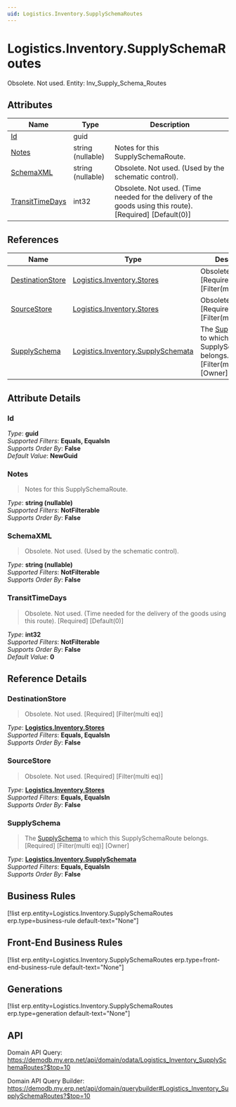 ```yaml
---
uid: Logistics.Inventory.SupplySchemaRoutes
---
```

# Logistics.Inventory.SupplySchemaRoutes

Obsolete. Not used. Entity: Inv_Supply_Schema_Routes

## Attributes

| Name | Type | Description |
| ---- | ---- | --- |
| [Id](Logistics.Inventory.SupplySchemaRoutes.md#Id) | guid |  
| [Notes](Logistics.Inventory.SupplySchemaRoutes.md#Notes) | string (nullable) | Notes for this SupplySchemaRoute. 
| [SchemaXML](Logistics.Inventory.SupplySchemaRoutes.md#SchemaXML) | string (nullable) | Obsolete. Not used. (Used by the schematic control). 
| [TransitTimeDays](Logistics.Inventory.SupplySchemaRoutes.md#TransitTimeDays) | int32 | Obsolete. Not used. (Time needed for the delivery of the goods using this route). [Required] [Default(0)] 

## References

| Name | Type | Description |
| ---- | ---- | --- |
| [DestinationStore](Logistics.Inventory.SupplySchemaRoutes.md#DestinationStore) | [Logistics.Inventory.Stores](Logistics.Inventory.Stores.md) | Obsolete. Not used. [Required] [Filter(multi eq)] |
| [SourceStore](Logistics.Inventory.SupplySchemaRoutes.md#SourceStore) | [Logistics.Inventory.Stores](Logistics.Inventory.Stores.md) | Obsolete. Not used. [Required] [Filter(multi eq)] |
| [SupplySchema](Logistics.Inventory.SupplySchemaRoutes.md#SupplySchema) | [Logistics.Inventory.SupplySchemata](Logistics.Inventory.SupplySchemata.md) | The [SupplySchema](Logistics.Inventory.SupplySchemaRoutes.md#SupplySchema) to which this SupplySchemaRoute belongs. [Required] [Filter(multi eq)] [Owner] |


## Attribute Details

### Id

_Type_: **guid**  
_Supported Filters_: **Equals, EqualsIn**  
_Supports Order By_: **False**  
_Default Value_: **NewGuid**  

### Notes

> Notes for this SupplySchemaRoute.

_Type_: **string (nullable)**  
_Supported Filters_: **NotFilterable**  
_Supports Order By_: **False**  

### SchemaXML

> Obsolete. Not used. (Used by the schematic control).

_Type_: **string (nullable)**  
_Supported Filters_: **NotFilterable**  
_Supports Order By_: **False**  

### TransitTimeDays

> Obsolete. Not used. (Time needed for the delivery of the goods using this route). [Required] [Default(0)]

_Type_: **int32**  
_Supported Filters_: **NotFilterable**  
_Supports Order By_: **False**  
_Default Value_: **0**  


## Reference Details

### DestinationStore

> Obsolete. Not used. [Required] [Filter(multi eq)]

_Type_: **[Logistics.Inventory.Stores](Logistics.Inventory.Stores.md)**  
_Supported Filters_: **Equals, EqualsIn**  
_Supports Order By_: **False**  

### SourceStore

> Obsolete. Not used. [Required] [Filter(multi eq)]

_Type_: **[Logistics.Inventory.Stores](Logistics.Inventory.Stores.md)**  
_Supported Filters_: **Equals, EqualsIn**  
_Supports Order By_: **False**  

### SupplySchema

> The [SupplySchema](Logistics.Inventory.SupplySchemaRoutes.md#SupplySchema) to which this SupplySchemaRoute belongs. [Required] [Filter(multi eq)] [Owner]

_Type_: **[Logistics.Inventory.SupplySchemata](Logistics.Inventory.SupplySchemata.md)**  
_Supported Filters_: **Equals, EqualsIn**  
_Supports Order By_: **False**  



## Business Rules

[!list erp.entity=Logistics.Inventory.SupplySchemaRoutes erp.type=business-rule default-text="None"]

## Front-End Business Rules

[!list erp.entity=Logistics.Inventory.SupplySchemaRoutes erp.type=front-end-business-rule default-text="None"]

## Generations

[!list erp.entity=Logistics.Inventory.SupplySchemaRoutes erp.type=generation default-text="None"]

## API

Domain API Query:
<https://demodb.my.erp.net/api/domain/odata/Logistics_Inventory_SupplySchemaRoutes?$top=10>

Domain API Query Builder:
<https://demodb.my.erp.net/api/domain/querybuilder#Logistics_Inventory_SupplySchemaRoutes?$top=10>

